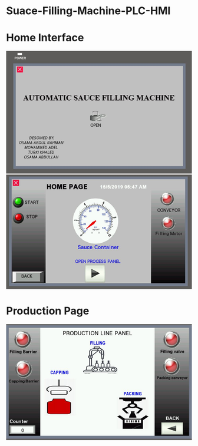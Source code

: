 # Suace-Filling-Machine-PLC-HMI


# Home Interface 

![](21.JPG) ![](23.JPG)


# Production Page 

![](24.JPG)

